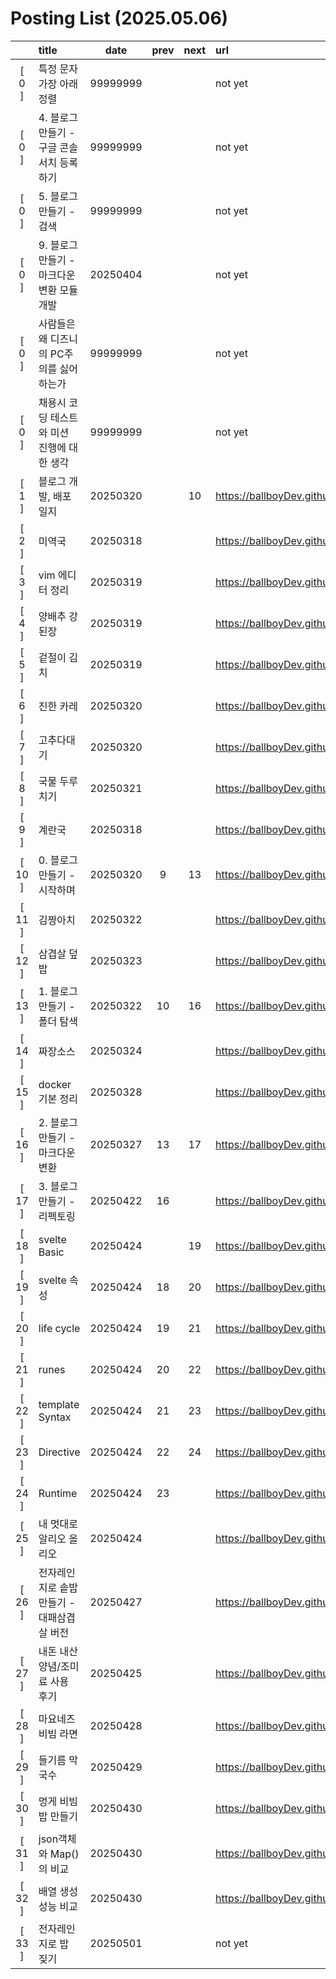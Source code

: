 # Posting List (2025.05.06)

||title|date|prev|next|url|
|:-:|:--|:-:|:-:|:-:|:--|
|[ 0 ]|특정 문자 가장 아래 정렬|99999999|||not yet|
|[ 0 ]|4. 블로그 만들기 - 구글 콘솔 서치 등록하기|99999999|||not yet|
|[ 0 ]|5. 블로그 만들기 - 검색|99999999|||not yet|
|[ 0 ]|9. 블로그 만들기 - 마크다운 변환 모듈 개발|20250404|||not yet|
|[ 0 ]|사람들은 왜 디즈니의 PC주의를 싫어 하는가|99999999|||not yet|
|[ 0 ]|채용시 코딩 테스트와 미션 진행에 대한 생각|99999999|||not yet|
|[ 1 ]|블로그 개발, 배포 일지|20250320||10|https://ballboyDev.github.io/post/1|
|[ 2 ]|미역국|20250318|||https://ballboyDev.github.io/post/2|
|[ 3 ]|vim 에디터 정리|20250319|||https://ballboyDev.github.io/post/3|
|[ 4 ]|양배추 강된장|20250319|||https://ballboyDev.github.io/post/4|
|[ 5 ]|겉절이 김치|20250319|||https://ballboyDev.github.io/post/5|
|[ 6 ]|진한 카레|20250320|||https://ballboyDev.github.io/post/6|
|[ 7 ]|고추다대기|20250320|||https://ballboyDev.github.io/post/7|
|[ 8 ]|국물 두루치기|20250321|||https://ballboyDev.github.io/post/8|
|[ 9 ]|계란국|20250318|||https://ballboyDev.github.io/post/9|
|[ 10 ]|0. 블로그 만들기 - 시작하며|20250320|9|13|https://ballboyDev.github.io/post/10|
|[ 11 ]|김짱아치|20250322|||https://ballboyDev.github.io/post/11|
|[ 12 ]|삼겹살 덮밥|20250323|||https://ballboyDev.github.io/post/12|
|[ 13 ]|1. 블로그 만들기 - 폴더 탐색|20250322|10|16|https://ballboyDev.github.io/post/13|
|[ 14 ]|짜장소스|20250324|||https://ballboyDev.github.io/post/14|
|[ 15 ]|docker 기본 정리|20250328|||https://ballboyDev.github.io/post/15|
|[ 16 ]|2. 블로그 만들기 - 마크다운 변환|20250327|13|17|https://ballboyDev.github.io/post/16|
|[ 17 ]|3. 블로그 만들기 - 리펙토링|20250422|16||https://ballboyDev.github.io/post/17|
|[ 18 ]|svelte Basic|20250424||19|https://ballboyDev.github.io/post/18|
|[ 19 ]|svelte 속성|20250424|18|20|https://ballboyDev.github.io/post/19|
|[ 20 ]|life cycle|20250424|19|21|https://ballboyDev.github.io/post/20|
|[ 21 ]|runes|20250424|20|22|https://ballboyDev.github.io/post/21|
|[ 22 ]|template Syntax|20250424|21|23|https://ballboyDev.github.io/post/22|
|[ 23 ]|Directive|20250424|22|24|https://ballboyDev.github.io/post/23|
|[ 24 ]|Runtime|20250424|23||https://ballboyDev.github.io/post/24|
|[ 25 ]|내 멋대로 알리오 올리오|20250424|||https://ballboyDev.github.io/post/25|
|[ 26 ]|전자레인지로 솥밥 만들기 - 대패삼겹살 버전|20250427|||https://ballboyDev.github.io/post/26|
|[ 27 ]|내돈 내산 양념/조미료 사용 후기|20250425|||https://ballboyDev.github.io/post/27|
|[ 28 ]|마요네즈 비빔 라면|20250428|||https://ballboyDev.github.io/post/28|
|[ 29 ]|들기름 막국수|20250429|||https://ballboyDev.github.io/post/29|
|[ 30 ]|멍게 비빔밥 만들기|20250430|||https://ballboyDev.github.io/post/30|
|[ 31 ]|json객체와 Map()의 비교|20250430|||https://ballboyDev.github.io/post/31|
|[ 32 ]|배열 생성 성능 비교|20250430|||https://ballboyDev.github.io/post/32|
|[ 33 ]|전자레인지로 밥 짖기|20250501|||not yet|